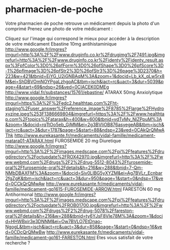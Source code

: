 # pharmacien-de-poche
Votre pharmacien de poche retrouve un médicament depuis la photo d'un comprimé
Prenez une photo de votre médicament :

Cliquez sur l'image qui correspond le mieux pour accéder à la description de votre médicament
Ebastine 10mg
antihistaminique
http://www.google.fr/imgres?imgurl=http%3A%2F%2Fwww.druginfo.co.kr%2Fdrugimg%2F7491.jpg&imgrefurl=http%3A%2F%2Fwww.druginfo.co.kr%2Fidenty%2Fidenty_result.aspx%3FpfColor%3D0%26pfForm%3D0%26pfShape%3D0%26pfScore%3D-1%26pfImage%3D%26pfStr2%3D%26pfStr3%3D%26page%3D2370&h=223&w=421&tbnid=EiYG_U2iGNBAqM%3A&zoom=1&docid=Lb_kX_qLw5rx8M&ei=ShDBVOmNOYPgaLzhgoAC&tbm=isch&iact=rc&uact=3&dur=5039&page=4&start=69&ndsp=26&ved=0CIACEK0DMEg
http://www.vidal.fr/substances/15761/ebastine/
ATARAX 50mg
Anxiolytique
http://www.google.fr/imgres?imgurl=https%3A%2F%2Fedc2.healthtap.com%2Fht-staging%2Fuser_answer%2Freference_image%2F8785%2Flarge%2FHydroxyzine.jpeg%253F1386669804&imgrefurl=https%3A%2F%2Fwww.healthtap.com%2Ftopics%2Fatarax&h=400&w=600&tbnid=vdTvMy_NlZPpuM%3A&zoom=1&docid=rqTtOo5eb_GjMM&ei=2g3BVIiOB876asyegeAB&tbm=isch&iact=rc&uact=3&dur=1787&page=5&start=88&ndsp=23&ved=0CAkQrQMwAThk
http://www.eurekasante.fr/medicaments/vidal-famille/medicament-matara01-ATARAX.html
FUROSEMIDE 20 mg
Diuretique
http://www.google.fr/imgres?imgurl=http%3A%2F%2Fimages.medscape.com%2Fpi%2Ffeatures%2Fdrugdirectory%2Foctupdate%2FROX42970.jpg&imgrefurl=http%3A%2F%2Fwww.webmd.com%2Fdrugs%2F2%2Fdrug-5512-8043%2Ffurosemide-oral%2Ffurosemide-oral%2Fdetails&h=216&w=288&tbnid=7-Qm-NMbDBAXFM%3A&zoom=1&docid=Siv0LIBG5yXYZM&ei=Ag7BVLr_Ecnbar2fgZgK&tbm=isch&iact=rc&uact=3&dur=950&page=1&start=0&ndsp=17&ved=0CCkQrQMwAw
http://www.eurekasante.fr/medicaments/vidal-famille/medicament-gp1615-FUROSEMIDE-ARROW.html
FARESTON 60 mg
Antihormonal
http://www.google.fr/imgres?imgurl=http%3A%2F%2Fimages.medscape.com%2Fpi%2Ffeatures%2Fdrugdirectory%2Foctupdate%2FROB01700.jpg&imgrefurl=http%3A%2F%2Fwww.webmd.com%2Fdrugs%2F2%2Fdrug-5078%2Ffareston-oral%2Fdetails&h=216&w=288&tbnid=ty6YJsF8VIe78M%3A&zoom=1&docid=HHWBxir3e3DNNM&ei=Ow7BVLO7EtDnao-NgogL&tbm=isch&iact=rc&uact=3&dur=858&page=1&start=0&ndsp=16&ved=0CDcQrQMwBw
http://www.eurekasante.fr/medicaments/vidal-famille/medicament-gp161-FARESTON.html
Etes vous satisfait de votre recherche ?
